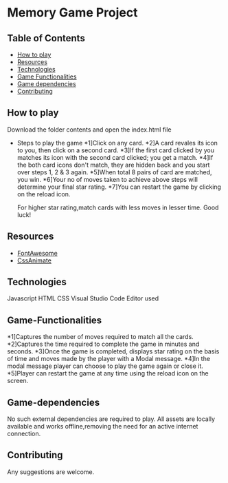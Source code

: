 # Memory Game Project

## Table of Contents

* [How to play](#How-to-play)
* [Resources](#Resources)
* [Technologies](#Technologies)
* [Game Functionalities](#Game-Functionalities)
* [Game dependencies](#Game-dependencies)
* [Contributing](#contributing)

## How to play

Download the folder contents and open the index.html file
* Steps to play the game
    *1]Click on any card.
    *2]A card revales its icon to you, then click on a second card.
    *3]If the first card clicked by you matches its icon with the second card clicked; you get a match.
    *4]If the both card icons don't match, they are hidden back and you start over steps 1, 2 & 3 again.
    *5]When total 8 pairs of card are matched, you win.
    *6]Your no of moves taken to achieve above steps will determine your final star rating.
    *7]You can restart the game by clicking on the reload icon.

    For higher star rating,match cards with less moves in lesser time.
    Good luck!

## Resources

* [FontAwesome](https://fontawesome.com/)
* [CssAnimate](https://daneden.github.io/animate.css/)

## Technologies

Javascript
HTML
CSS
Visual Studio Code Editor used

## Game-Functionalities

*1]Captures the number of moves required to match all the cards.
*2]Captures the time required to complete the game in minutes and seconds.
*3]Once the game is completed, displays star rating on the basis of time and moves made by the player with a Modal message.
*4]In the modal message player can choose to play the game again or close it.
*5]Player can restart the game at any time using the reload icon on the screen.

## Game-dependencies

No such external dependencies are required to play. All assets are locally available and works offline,removing the need for an active internet connection.

## Contributing

Any suggestions are welcome.
